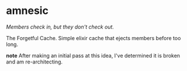 **amnesic**
=======
_Members check in, but they don't check out._

The Forgetful Cache.  Simple elixir cache that ejects members before too long.

**note** After making an initial pass at this idea, I've determined it is broken and am re-architecting.